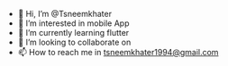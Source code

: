 - 👋 Hi, I’m @Tsneemkhater
- 👀 I’m interested in mobile App
- 🌱 I’m currently learning flutter
- 💞️ I’m looking to collaborate on 
- 📫 How to reach me in tsneemkhater1994@gmail.com

<!---
Tsneemkhater/Tsneemkhater is a ✨ special ✨ repository because its `README.md` (this file) appears on your GitHub profile.
You can click the Preview link to take a look at your changes.
--->
